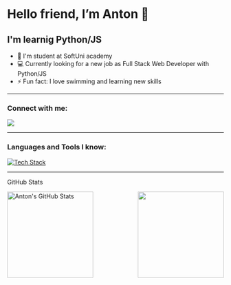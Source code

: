 # Hello friend, I’m Anton 👋

## I'm learnig Python/JS
- 🌱 I'm student at SoftUni academy
- 💻 Currently looking for a new job as Full Stack Web Developer with Python/JS
- ⚡ Fun fact: I love swimming and learning new skills

---
### Connect with me:
<a href="https://www.linkedin.com/in/daniel-bellmas/" target="_blank">
   <img src="https://img.shields.io/badge/LinkedIn-0077B5?style=for-the-badge&logo=linkedin&logoColor=0e76a8&color=black">
</a>

---
### Languages and Tools I know:

<a href="https://github.com/Code-A-187/convoychat">
<img src="https://skillicons.dev/icons?i=py,js,react,nodejs,django,html,css,postgres,mongodb,vscode,git,github&perline=18" alt="Tech Stack" />
</a>

---

GitHub Stats

<a href="https://github.com/Code-A-187/convoychat">
<img height="200" align="left" alt="Anton's GitHub Stats" src="https://github-readme-stats-git-masterrstaa-rickstaa.vercel.app/api?username=Code-A-187&amp;show_icons=true&amp;hide_border=false&amp;title_color=ff652f&amp;icon_color=FFE400&amp;bg_color=09131B&amp;text_color=ffffff&amp;border_color=0c1a25" style="max-width: 100%">
</a>

<a href="https://github.com/Code-A-187/convoychat">
<img height=200 align="right" src="https://github-readme-stats-git-masterrstaa-rickstaa.vercel.app/api/top-langs/?username=Code-A-187&amp;layout=compact&amp;bg_color=09131B&amp;hide_border=true" style="max-width: 100%"/>
</a>











